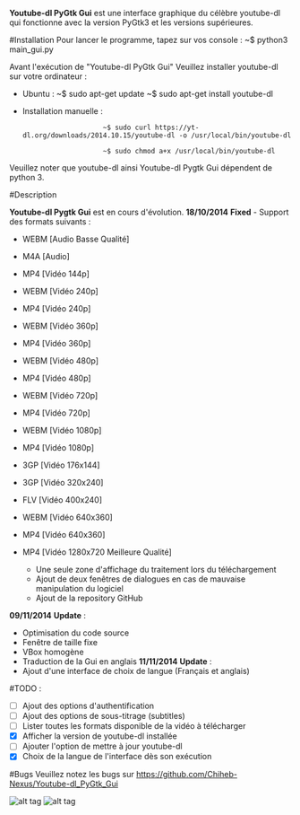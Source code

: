 **Youtube-dl PyGtk Gui** est une interface graphique du célèbre youtube-dl qui fonctionne avec la version PyGtk3 et les versions supérieures.

#Installation 
Pour lancer le programme, tapez sur vos console : 
                              ~$ python3 main_gui.py 

Avant l'exécution de "Youtube-dl PyGtk Gui" Veuillez installer youtube-dl sur votre ordinateur : 

 - Ubuntu : 
            ~$ sudo apt-get update
            ~$ sudo apt-get install youtube-dl

 - Installation manuelle : 
 
                           ~$ sudo curl https://yt-dl.org/downloads/2014.10.15/youtube-dl -o /usr/local/bin/youtube-dl

                           ~$ sudo chmod a+x /usr/local/bin/youtube-dl

Veuillez noter que youtube-dl ainsi Youtube-dl Pygtk Gui dépendent de python 3.


#Description 

**Youtube-dl Pygtk Gui** est en cours d'évolution. 
**18/10/2014** 
**Fixed** - Support des formats suivants :
   * WEBM [Audio Basse Qualité]
   * M4A [Audio]
   * MP4 [Vidéo 144p]
   * WEBM [Vidéo 240p]
   * MP4 [Vidéo 240p]
   * WEBM [Vidéo 360p]
   * MP4 [Vidéo 360p]
   * WEBM [Vidéo 480p]
   * MP4 [Vidéo 480p]
   * WEBM [Vidéo 720p]
   * MP4 [Vidéo 720p]
   * WEBM [Vidéo 1080p]
   * MP4 [Vidéo 1080p]
   * 3GP [Vidéo 176x144]
   * 3GP [Vidéo 320x240]
   * FLV [Vidéo 400x240]
   * WEBM [Vidéo 640x360]
   * MP4 [Vidéo 640x360]
   * MP4 [Vidéo 1280x720 Meilleure Qualité]

       - Une seule zone d'affichage du traitement lors du téléchargement
       - Ajout de deux fenêtres de dialogues en cas de mauvaise manipulation du logiciel
       - Ajout de la repository GitHub
       
**09/11/2014** 
**Update** :
   * Optimisation du code source
   * Fenêtre de taille fixe
   * VBox homogène
   * Traduction de la Gui en anglais
**11/11/2014** 
**Update** :
   * Ajout d'une interface de choix de langue (Français et anglais)
   
#TODO :
   - [ ]  Ajout des options d'authentification
   - [ ]  Ajout des options de sous-titrage (subtitles)
   - [ ]  Lister toutes les formats disponible de la vidéo à télécharger
   - [x]  Afficher la version de youtube-dl installée
   - [ ]  Ajouter l'option de mettre à jour youtube-dl
   - [x]  Choix de la langue de l'interface dès son exécution 

#Bugs 
Veuillez notez les bugs sur https://github.com/Chiheb-Nexus/Youtube-dl_PyGtk_Gui

![alt tag](http://2.bp.blogspot.com/-lOQ907T6HR4/VGJrl8iqP-I/AAAAAAAAAwk/UjrrIEGQoRs/s1600/S%C3%A9lection_001.png)
![alt tag](http://1.bp.blogspot.com/-xaSIzhFyk3I/VF-iIVwV_vI/AAAAAAAAAwU/v2m2DDbO6XQ/s1600/S%C3%A9lection_002.png)
